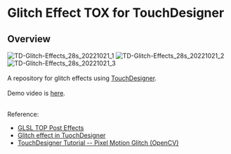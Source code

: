 # Glitch Effect TOX for TouchDesigner
## Overview

![TD-Glitch-Effects_28s_20221021_1](https://user-images.githubusercontent.com/9309605/197345480-223587de-0eb9-43d3-84fa-eb987167a65b.jpg)
![TD-Glitch-Effects_28s_20221021_2](https://user-images.githubusercontent.com/9309605/197345489-40aff8f1-458a-42da-b8f4-9eee507eb99f.jpg)
![TD-Glitch-Effects_28s_20221021_3](https://user-images.githubusercontent.com/9309605/197345490-bae954bd-1aab-4aa0-bdc3-50698393c5d2.jpg)
<br>
<br>
A repository for glitch effects using [TouchDesigner](https://derivative.ca/).
<br>
<br>
Demo video is [here](https://youtu.be/K7S9lJduLmE).
<br>
<br>

Reference:
- [GLSL TOP Post Effects](https://youtu.be/RFomr3rVoBY)
- [Glitch effect in TuochDesigner](https://youtu.be/DTjCDHmpliU)
- [TouchDesigner Tutorial -- Pixel Motion Glitch (OpenCV)](https://youtu.be/t6K7bjE0u18)
